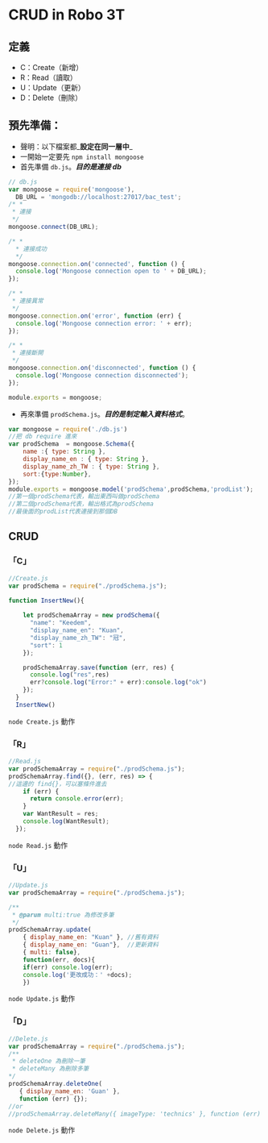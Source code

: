 # CRUD in Robo 3T

## 定義

* C：Create（新增） 
* R：Read（讀取） 
* U：Update（更新） 
* D：Delete（刪除）

## 預先準備：

* 聲明：以下檔案都_**設定在同一層中**_ 
* 一開始一定要先 `npm install mongoose` 
* 首先準備 `db.js`。_**目的是連接 db**_

```javascript
// db.js
var mongoose = require('mongoose'),
  DB_URL = 'mongodb://localhost:27017/bac_test';
/* *
 * 連接
 */
mongoose.connect(DB_URL);

/* *
  * 連接成功
  */
mongoose.connection.on('connected', function () {
  console.log('Mongoose connection open to ' + DB_URL);
});

/* *
 * 連接異常
 */
mongoose.connection.on('error', function (err) {
  console.log('Mongoose connection error: ' + err);
});

/* *
 * 連接斷開
 */
mongoose.connection.on('disconnected', function () {
  console.log('Mongoose connection disconnected');
});

module.exports = mongoose;
```

* 再來準備 `prodSchema.js`。_**目的是制定輸入資料格式**_。

```javascript
var mongoose = require('./db.js')
//把 db require 進來
var prodSchema  = mongoose.Schema({       
    name :{ type: String },       
    display_name_en : { type: String },       
    display_name_zh_TW : { type: String },       
    sort:{type:Number},
});
module.exports = mongoose.model('prodSchema',prodSchema,'prodList');
//第一個prodSchema代表，輸出東西叫做prodSchema
//第二個prodSchema代表，輸出格式為prodSchema
//最後面的prodList代表連接到那個DB
```

## CRUD

### 「C」

```javascript
//Create.js
var prodSchema = require("./prodSchema.js");

function InsertNew(){
    
    let prodSchemaArray = new prodSchema({
      "name": "Keedem",
      "display_name_en": "Kuan",
      "display_name_zh_TW": "冠",
      "sort": 1
    });

    prodSchemaArray.save(function (err, res) {
      console.log("res",res)
      err?console.log("Error:" + err):console.log("ok")
    });
  }
  InsertNew()
```

`node Create.js` 動作



### 「R」

```javascript
//Read.js
var prodSchemaArray = require("./prodSchema.js");
prodSchemaArray.find({}, (err, res) => {
//這邊的 find{}，可以塞條件進去
    if (err) {
      return console.error(err);
    }
    var WantResult = res;
    console.log(WantResult);
  });
```

`node Read.js` 動作



### 「U」

```javascript
//Update.js
var prodSchemaArray = require("./prodSchema.js");

/**
 * @parum multi:true 為修改多筆
 */
prodSchemaArray.update(
    { display_name_en: "Kuan" }, //舊有資料
    { display_name_en: "Guan"},  //更新資料
    { multi: false}, 
    function(err, docs){
    if(err) console.log(err);
    console.log('更改成功：' +docs);
    })
```

`node Update.js` 動作



### 「D」

```javascript
//Delete.js
var prodSchemaArray = require("./prodSchema.js");
/**
 * deleteOne 為刪除一筆
 * deleteMany 為刪除多筆
*/
prodSchemaArray.deleteOne(
   { display_name_en: 'Guan' }, 
   function (err) {});
//or
//prodSchemaArray.deleteMany({ imageType: 'technics' }, function (err) {})
```

`node Delete.js` 動作











